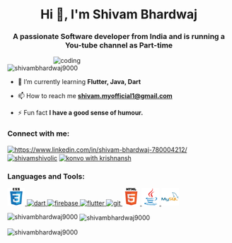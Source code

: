 <h1 align="center">Hi 👋, I'm Shivam Bhardwaj</h1>
<h3 align="center">A passionate Software developer from India and is running a You-tube channel as Part-time</h3>
<img align="right" alt="coding" width="400" src="[![Uploading image.png…]()](https://www.google.com/url?sa=i&url=https%3A%2F%2Fin.pinterest.com%2Fpin%2F126663808259169690%2F&psig=AOvVaw3wfu7zhnIa5V0ygvpRf1o6&ust=1685731953164000&source=images&cd=vfe&ved=0CBEQjRxqFwoTCKD5ooXfov8CFQAAAAAdAAAAABAa)">

<p align="left"> <img src="https://komarev.com/ghpvc/?username=shivambhardwaj9000&label=Profile%20views&color=0e75b6&style=flat" alt="shivambhardwaj9000" /> </p>

- 🌱 I’m currently learning **Flutter, Java, Dart**

- 📫 How to reach me **shivam.myofficial1@gmail.com**

- ⚡ Fun fact **I have a good sense of humour.**

<h3 align="left">Connect with me:</h3>
<p align="left">
<a href="https://linkedin.com/in/https://www.linkedin.com/in/shivam-bhardwaj-780004212/" target="blank"><img align="center" src="https://raw.githubusercontent.com/rahuldkjain/github-profile-readme-generator/master/src/images/icons/Social/linked-in-alt.svg" alt="https://www.linkedin.com/in/shivam-bhardwaj-780004212/" height="30" width="40" /></a>
<a href="https://instagram.com/shivamshivolic" target="blank"><img align="center" src="https://raw.githubusercontent.com/rahuldkjain/github-profile-readme-generator/master/src/images/icons/Social/instagram.svg" alt="shivamshivolic" height="30" width="40" /></a>
<a href="https://www.youtube.com/c/konvo with krishnansh" target="blank"><img align="center" src="https://raw.githubusercontent.com/rahuldkjain/github-profile-readme-generator/master/src/images/icons/Social/youtube.svg" alt="konvo with krishnansh" height="30" width="40" /></a>
</p>

<h3 align="left">Languages and Tools:</h3>
<p align="left"> <a href="https://www.w3schools.com/css/" target="_blank" rel="noreferrer"> <img src="https://raw.githubusercontent.com/devicons/devicon/master/icons/css3/css3-original-wordmark.svg" alt="css3" width="40" height="40"/> </a> <a href="https://dart.dev" target="_blank" rel="noreferrer"> <img src="https://www.vectorlogo.zone/logos/dartlang/dartlang-icon.svg" alt="dart" width="40" height="40"/> </a> <a href="https://firebase.google.com/" target="_blank" rel="noreferrer"> <img src="https://www.vectorlogo.zone/logos/firebase/firebase-icon.svg" alt="firebase" width="40" height="40"/> </a> <a href="https://flutter.dev" target="_blank" rel="noreferrer"> <img src="https://www.vectorlogo.zone/logos/flutterio/flutterio-icon.svg" alt="flutter" width="40" height="40"/> </a> <a href="https://git-scm.com/" target="_blank" rel="noreferrer"> <img src="https://www.vectorlogo.zone/logos/git-scm/git-scm-icon.svg" alt="git" width="40" height="40"/> </a> <a href="https://www.w3.org/html/" target="_blank" rel="noreferrer"> <img src="https://raw.githubusercontent.com/devicons/devicon/master/icons/html5/html5-original-wordmark.svg" alt="html5" width="40" height="40"/> </a> <a href="https://www.java.com" target="_blank" rel="noreferrer"> <img src="https://raw.githubusercontent.com/devicons/devicon/master/icons/java/java-original.svg" alt="java" width="40" height="40"/> </a> <a href="https://www.mysql.com/" target="_blank" rel="noreferrer"> <img src="https://raw.githubusercontent.com/devicons/devicon/master/icons/mysql/mysql-original-wordmark.svg" alt="mysql" width="40" height="40"/> </a> </p>

<p><img align="left" src="https://github-readme-stats.vercel.app/api/top-langs?username=shivambhardwaj9000&show_icons=true&locale=en&layout=compact" alt="shivambhardwaj9000" /></p>

<p>&nbsp;<img align="center" src="https://github-readme-stats.vercel.app/api?username=shivambhardwaj9000&show_icons=true&locale=en" alt="shivambhardwaj9000" /></p>

<p><img align="center" src="https://github-readme-streak-stats.herokuapp.com/?user=shivambhardwaj9000&" alt="shivambhardwaj9000" /></p>
